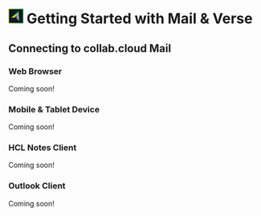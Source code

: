 # <img src="/assets/images/HCL_Verse_Master.png" alt="VerseLogo" height="30" /> Getting Started with Mail & Verse

## Connecting to __collab.cloud__ Mail

### Web Browser
Coming soon!

### Mobile & Tablet Device
Coming soon!

### HCL Notes Client
Coming soon!

### Outlook Client
Coming soon!
